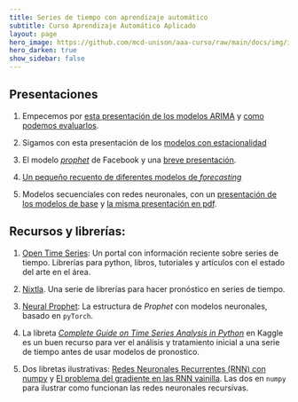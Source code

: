 ```yaml
---
title: Series de tiempo con aprendizaje automático
subtitle: Curso Aprendizaje Automático Aplicado
layout: page
hero_image: https://github.com/mcd-unison/aaa-curso/raw/main/docs/img/intro-banner.jpeg
hero_darken: true
show_sidebar: false
---
```


## Presentaciones 

1. Empecemos por [esta presentación de los modelos ARIMA](https://github.com/mcd-unison/aaa-curso/raw/main/slides/ARIMA-slides.pdf) y [como podemos evaluarlos](https://github.com/mcd-unison/aaa-curso/raw/main/slides/eval-ARIMA-slides.pdf).

2. Sigamos con esta presentación de los [modelos con estacionalidad](https://github.com/mcd-unison/aaa-curso/raw/main/slides/SARIMA-slides.pdf)

3. El modelo [*prophet*](https://facebook.github.io/prophet/) de Facebook y una [breve presentación](https://github.com/mcd-unison/aaa-curso/raw/main/slides/prophet.pdf).

4. [Un pequeño recuento de diferentes modelos de *forecasting*](https://github.com/mcd-unison/aaa-curso/raw/main/slides/forecasting-methods.pdf)

5. Modelos secuenciales con redes neuronales, con un [presentación de los modelos de base](https://github.com/mcd-unison/aaa-curso/raw/main/slides/RNN-slides.pptx) y [la misma presentación en pdf](https://github.com/mcd-unison/aaa-curso/raw/main/slides/RNN-slides.pdf).


## Recursos y librerías:

1. [Open Time Series](https://opentimeseries.com): Un portal con información reciente sobre series de tiempo. Librerías para python, libros, tutoriales y artículos con el estado del arte en el área.
   
2. [Nixtla](https://nixtlaverse.nixtla.io). Una serie de librerías para hacer pronóstico en series de tiempo. 
   
3. [Neural Prophet](https://neuralprophet.com): La estructura de *Prophet* con modelos neuronales, basado en `pyTorch`.

4. La libreta [*Complete Guide on Time Series Analysis in Python*](https://www.kaggle.com/code/prashant111/complete-guide-on-time-series-analysis-in-python) en Kaggle es un buen recurso para ver el análisis y tratamiento inicial a una serie de tiempo antes de usar modelos de pronostico.

5. Dos libretas ilustrativas: [Redes Neuronales Recurrentes (RNN) con numpy](https://colab.research.google.com/github/mcd-unison/aaa-curso/blob/main/ejemplos/Estados-ocultos.ipynb) y [El problema del gradiente en las RNN vainilla](https://colab.research.google.com/github/mcd-unison/aaa-curso/blob/main/ejemplos/vanish-grad.ipynb). Las dos en `numpy` para ilustrar como funcionan las redes neuronales recursivas.

